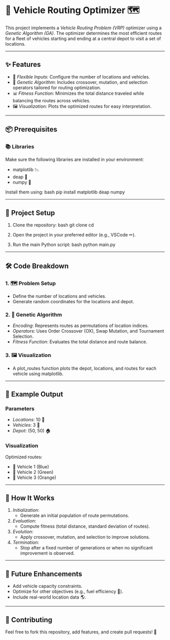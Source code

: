 # 🚚 Vehicle Routing Optimizer 🗺

This project implements a *Vehicle Routing Problem (VRP)* optimizer using a *Genetic Algorithm (GA)*. The optimizer determines the most efficient routes for a fleet of vehicles starting and ending at a central depot to visit a set of locations.

---

## ✨ Features

- 🔄 *Flexible Inputs*: Configure the number of locations and vehicles.
- 🧬 *Genetic Algorithm*: Includes crossover, mutation, and selection operators tailored for routing optimization.
- 📊 *Fitness Function*: Minimizes the total distance traveled while balancing the routes across vehicles.
- 🖼 *Visualization*: Plots the optimized routes for easy interpretation.

---

## 📦 Prerequisites

### 📚 Libraries
Make sure the following libraries are installed in your environment:

- matplotlib 📉
- deap 🧬
- numpy 🔢

Install them using:
bash
pip install matplotlib deap numpy


---

## 🚀 Project Setup

1. Clone the repository:
bash
git clone <repository-url>
cd <repository-folder>


2. Open the project in your preferred editor (e.g., VSCode ✏).

3. Run the main Python script:
bash
python main.py


---

## 🛠 Code Breakdown

### 1. 🗺 Problem Setup
- Define the number of locations and vehicles.
- Generate random coordinates for the locations and depot.

### 2. 🧬 Genetic Algorithm
- *Encoding*: Represents routes as permutations of location indices.
- *Operators*: Uses Order Crossover (OX), Swap Mutation, and Tournament Selection.
- *Fitness Function*: Evaluates the total distance and route balance.

### 3. 🖼 Visualization
- A plot_routes function plots the depot, locations, and routes for each vehicle using matplotlib.

---

## 🎯 Example Output

### Parameters
- *Locations*: 10 📍
- *Vehicles*: 3 🚚
- *Depot*: (50, 50) 🏠

### Visualization
Optimized routes:

- 🚚 Vehicle 1 (Blue)
- 🚚 Vehicle 2 (Green)
- 🚚 Vehicle 3 (Orange)
  
---

## 🧩 How It Works

1. *Initialization*:
   - Generate an initial population of route permutations.
2. *Evaluation*:
   - Compute fitness (total distance, standard deviation of routes).
3. *Evolution*:
   - Apply crossover, mutation, and selection to improve solutions.
4. *Termination*:
   - Stop after a fixed number of generations or when no significant improvement is observed.

---

## 🔮 Future Enhancements
- Add vehicle capacity constraints.
- Optimize for other objectives (e.g., fuel efficiency 🌿).
- Include real-world location data 🌎.

---

## 🤝 Contributing
Feel free to fork this repository, add features, and create pull requests! 🎉
